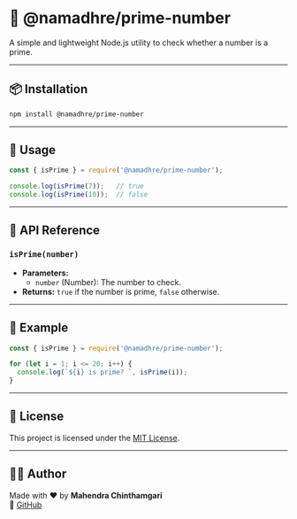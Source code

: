 # 🔢 @namadhre/prime-number

A simple and lightweight Node.js utility to check whether a number is a prime.

---

## 📦 Installation

```bash
npm install @namadhre/prime-number
```

---

## 🚀 Usage

```javascript
const { isPrime } = require('@namadhre/prime-number');

console.log(isPrime(7));   // true
console.log(isPrime(10));  // false
```

---

## 🧠 API Reference

### `isPrime(number)`

- **Parameters:**
  - `number` (Number): The number to check.
- **Returns:** `true` if the number is prime, `false` otherwise.

---

## 📖 Example

```javascript
const { isPrime } = require('@namadhre/prime-number');

for (let i = 1; i <= 20; i++) {
  console.log(`${i} is prime? `, isPrime(i));
}
```

---

## 🧾 License

This project is licensed under the [MIT License](LICENSE).

---

## 🙋‍♂️ Author

Made with ❤️ by **Mahendra Chinthamgari**  
🔗 [GitHub](https://github.com/mahendrachinthamgari)